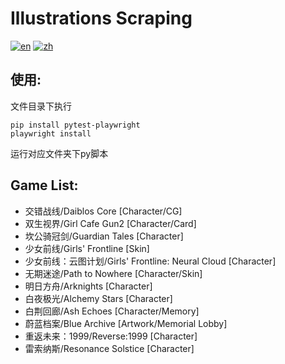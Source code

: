 # Illustrations Scraping

[![en](https://img.shields.io/badge/lang-en-red.svg)](https://github.com/CamelliaV/illustration-scraping/blob/master/README.md) [![zh](https://img.shields.io/badge/lang-zh-blue.svg)](https://github.com/CamelliaV/illustration-scraping/blob/master/README.zh.md)

## 使用:
文件目录下执行
```shell
pip install pytest-playwright
playwright install
```
运行对应文件夹下py脚本

## Game List:

- 交错战线/Daiblos Core [Character/CG]
- 双生视界/Girl Cafe Gun2 [Character/Card]
- 坎公骑冠剑/Guardian Tales [Character]
- 少女前线/Girls' Frontline [Skin]
- 少女前线：云图计划/Girls' Frontline: Neural Cloud [Character]
- 无期迷途/Path to Nowhere [Character/Skin]
- 明日方舟/Arknights [Character]
- 白夜极光/Alchemy Stars [Character]
- 白荆回廊/Ash Echoes [Character/Memory]
- 蔚蓝档案/Blue Archive [Artwork/Memorial Lobby]
- 重返未来：1999/Reverse:1999 [Character]
- 雷索纳斯/Resonance Solstice [Character]
